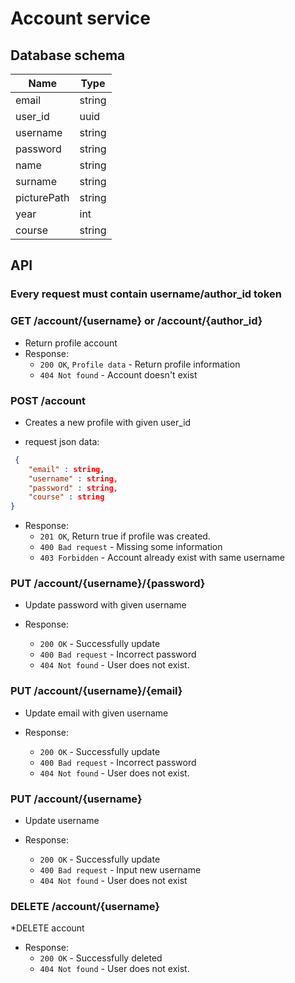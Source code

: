 # Account service

## Database schema

| Name | Type |
| -----|------|
| email | string | 
| user_id | uuid |
| username | string |
| password | string | 
| name | string |
| surname | string | 
| picturePath | string |
| year | int |
| course | string |


## API 

### Every request must contain username/author_id token

### GET /account/{username} or /account/{author_id}

* Return profile account
* Response: 
    * `200 OK`, `Profile data` - Return profile information
    * `404 Not found` - Account doesn't exist

### POST /account

* Creates a new profile with given user_id

* request json data: 
```json
 {
    "email" : string,
    "username" : string,
    "password" : string, 
    "course" : string
}
```

* Response: 
    * `201 OK`, Return true if profile was created.
    * `400 Bad request` - Missing some information
    * `403 Forbidden` - Account already exist with same username

    
### PUT /account/{username}/{password}

* Update password with given username

* Response:
    * `200 OK` - Successfully update
    * `400 Bad request` - Incorrect password
    * `404 Not found` - User does not exist.


### PUT /account/{username}/{email}

* Update email with given username

* Response:
    * `200 OK` - Successfully update
    * `400 Bad request` - Incorrect password
    * `404 Not found` - User does not exist.

    
### PUT /account/{username}

* Update username

* Response:
    * `200 OK` -  Successfully update
    * `400 Bad request` - Input new username
    * `404 Not found` - User does not exist

### DELETE /account/{username}

*DELETE account

* Response:
    * `200 OK` - Successfully deleted
    * `404 Not found` - User does not exist.













